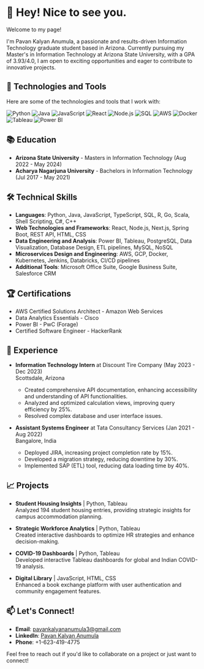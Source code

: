 # 👋 Hey! Nice to see you.

Welcome to my page!

I'm Pavan Kalyan Anumula, a passionate and results-driven Information Technology graduate student based in Arizona. Currently pursuing my Master's in Information Technology at Arizona State University, with a GPA of 3.93/4.0, I am open to exciting opportunities and eager to contribute to innovative projects.

## 🔧 Technologies and Tools
Here are some of the technologies and tools that I work with:

![Python](https://img.shields.io/badge/Python-3776AB?style=for-the-badge&logo=python&logoColor=white)
![Java](https://img.shields.io/badge/Java-007396?style=for-the-badge&logo=java&logoColor=white)
![JavaScript](https://img.shields.io/badge/JavaScript-323330?style=for-the-badge&logo=javascript&logoColor=F7DF1E)
![React](https://img.shields.io/badge/React-20232A?style=for-the-badge&logo=react&logoColor=61DAFB)
![Node.js](https://img.shields.io/badge/Node.js-339933?style=for-the-badge&logo=nodedotjs&logoColor=white)
![SQL](https://img.shields.io/badge/SQL-4479A1?style=for-the-badge&logo=postgresql&logoColor=white)
![AWS](https://img.shields.io/badge/AWS-232F3E?style=for-the-badge&logo=amazon-aws&logoColor=white)
![Docker](https://img.shields.io/badge/Docker-2496ED?style=for-the-badge&logo=docker&logoColor=white)
![Tableau](https://img.shields.io/badge/Tableau-E97627?style=for-the-badge&logo=Tableau&logoColor=white)
![Power BI](https://img.shields.io/badge/PowerBI-F2C811?style=for-the-badge&logo=Power%20BI&logoColor=white)

## 📚 Education
- **Arizona State University** - Masters in Information Technology (Aug 2022 - May 2024)
- **Acharya Nagarjuna University** - Bachelors in Information Technology (Jul 2017 - May 2021)

## 🛠️ Technical Skills
- **Languages**: Python, Java, JavaScript, TypeScript, SQL, R, Go, Scala, Shell Scripting, C#, C++
- **Web Technologies and Frameworks**: React, Node.js, Next.js, Spring Boot, REST API, HTML, CSS
- **Data Engineering and Analysis**: Power BI, Tableau, PostgreSQL, Data Visualization, Database Design, ETL pipelines, MySQL, NoSQL
- **Microservices Design and Engineering**: AWS, GCP, Docker, Kubernetes, Jenkins, Databricks, CI/CD pipelines
- **Additional Tools**: Microsoft Office Suite, Google Business Suite, Salesforce CRM

## 🏆 Certifications
- AWS Certified Solutions Architect - Amazon Web Services
- Data Analytics Essentials - Cisco
- Power BI - PwC (Forage)
- Certified Software Engineer - HackerRank

## 💼 Experience
- **Information Technology Intern** at Discount Tire Company (May 2023 - Dec 2023)  
  Scottsdale, Arizona
  - Created comprehensive API documentation, enhancing accessibility and understanding of API functionalities.
  - Analyzed and optimized calculation views, improving query efficiency by 25%.
  - Resolved complex database and user interface issues.

- **Assistant Systems Engineer** at Tata Consultancy Services (Jan 2021 - Aug 2022)  
  Bangalore, India
  - Deployed JIRA, increasing project completion rate by 15%.
  - Developed a migration strategy, reducing downtime by 30%.
  - Implemented SAP (ETL) tool, reducing data loading time by 40%.

## 📈 Projects
- **Student Housing Insights** | Python, Tableau  
  Analyzed 194 student housing entries, providing strategic insights for campus accommodation planning.

- **Strategic Workforce Analytics** | Python, Tableau  
  Created interactive dashboards to optimize HR strategies and enhance decision-making.

- **COVID-19 Dashboards** | Python, Tableau  
  Developed interactive Tableau dashboards for global and Indian COVID-19 analysis.

- **Digital Library** | JavaScript, HTML, CSS  
  Enhanced a book exchange platform with user authentication and community engagement features.

## 📫 Let's Connect!
- **Email**: [pavankalyananumula3@gmail.com](mailto:pavankalyananumula3@gmail.com)
- **LinkedIn**: [Pavan Kalyan Anumula](https://www.linkedin.com/in/pavan-kalyan-anumula-60967a183/)
- **Phone**: +1-623-419-4775

Feel free to reach out if you'd like to collaborate on a project or just want to connect!
